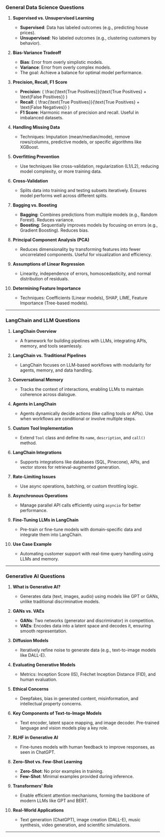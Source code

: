 
### **General Data Science Questions**

1. **Supervised vs. Unsupervised Learning**  
   - **Supervised**: Data has labeled outcomes (e.g., predicting house prices).  
   - **Unsupervised**: No labeled outcomes (e.g., clustering customers by behavior).

2. **Bias-Variance Tradeoff**  
   - **Bias**: Error from overly simplistic models.  
   - **Variance**: Error from overly complex models.  
   - The goal: Achieve a balance for optimal model performance.

3. **Precision, Recall, F1 Score**  
   - **Precision**: \( \frac{\text{True Positives}}{\text{True Positives} + \text{False Positives}} \)  
   - **Recall**: \( \frac{\text{True Positives}}{\text{True Positives} + \text{False Negatives}} \)  
   - **F1 Score**: Harmonic mean of precision and recall. Useful in imbalanced datasets.

4. **Handling Missing Data**  
   - Techniques: Imputation (mean/median/mode), remove rows/columns, predictive models, or specific algorithms like XGBoost.

5. **Overfitting Prevention**  
   - Use techniques like cross-validation, regularization (L1/L2), reducing model complexity, or more training data.

6. **Cross-Validation**  
   - Splits data into training and testing subsets iteratively. Ensures model performs well across different splits.

7. **Bagging vs. Boosting**  
   - **Bagging**: Combines predictions from multiple models (e.g., Random Forest). Reduces variance.  
   - **Boosting**: Sequentially improves models by focusing on errors (e.g., Gradient Boosting). Reduces bias.

8. **Principal Component Analysis (PCA)**  
   - Reduces dimensionality by transforming features into fewer uncorrelated components. Useful for visualization and efficiency.

9. **Assumptions of Linear Regression**  
   - Linearity, independence of errors, homoscedasticity, and normal distribution of residuals.

10. **Determining Feature Importance**  
    - Techniques: Coefficients (Linear models), SHAP, LIME, Feature Importance (Tree-based models).

---

### **LangChain and LLM Questions**

1. **LangChain Overview**  
   - A framework for building pipelines with LLMs, integrating APIs, memory, and tools seamlessly.

2. **LangChain vs. Traditional Pipelines**  
   - LangChain focuses on LLM-based workflows with modularity for agents, memory, and data handling.

3. **Conversational Memory**  
   - Tracks the context of interactions, enabling LLMs to maintain coherence across dialogue.

4. **Agents in LangChain**  
   - Agents dynamically decide actions (like calling tools or APIs). Use when workflows are conditional or involve multiple steps.

5. **Custom Tool Implementation**  
   - Extend `Tool` class and define its `name`, `description`, and `call()` method.

6. **LangChain Integrations**  
   - Supports integrations like databases (SQL, Pinecone), APIs, and vector stores for retrieval-augmented generation.

7. **Rate-Limiting Issues**  
   - Use async operations, batching, or custom throttling logic.

8. **Asynchronous Operations**  
   - Manage parallel API calls efficiently using `asyncio` for better performance.

9. **Fine-Tuning LLMs in LangChain**  
   - Pre-train or fine-tune models with domain-specific data and integrate them into LangChain.

10. **Use Case Example**  
    - Automating customer support with real-time query handling using LLMs and memory.

---

### **Generative AI Questions**

1. **What is Generative AI?**  
   - Generates data (text, images, audio) using models like GPT or GANs, unlike traditional discriminative models.

2. **GANs vs. VAEs**  
   - **GANs**: Two networks (generator and discriminator) in competition.  
   - **VAEs**: Encodes data into a latent space and decodes it, ensuring smooth representation.

3. **Diffusion Models**  
   - Iteratively refine noise to generate data (e.g., text-to-image models like DALL-E).

4. **Evaluating Generative Models**  
   - Metrics: Inception Score (IS), Fréchet Inception Distance (FID), and human evaluation.

5. **Ethical Concerns**  
   - Deepfakes, bias in generated content, misinformation, and intellectual property concerns.

6. **Key Components of Text-to-Image Models**  
   - Text encoder, latent space mapping, and image decoder. Pre-trained language and vision models play a key role.

7. **RLHF in Generative AI**  
   - Fine-tunes models with human feedback to improve responses, as seen in ChatGPT.

8. **Zero-Shot vs. Few-Shot Learning**  
   - **Zero-Shot**: No prior examples in training.  
   - **Few-Shot**: Minimal examples provided during inference.

9. **Transformers' Role**  
   - Enable efficient attention mechanisms, forming the backbone of modern LLMs like GPT and BERT.

10. **Real-World Applications**  
    - Text generation (ChatGPT), image creation (DALL-E), music synthesis, video generation, and scientific simulations.

---